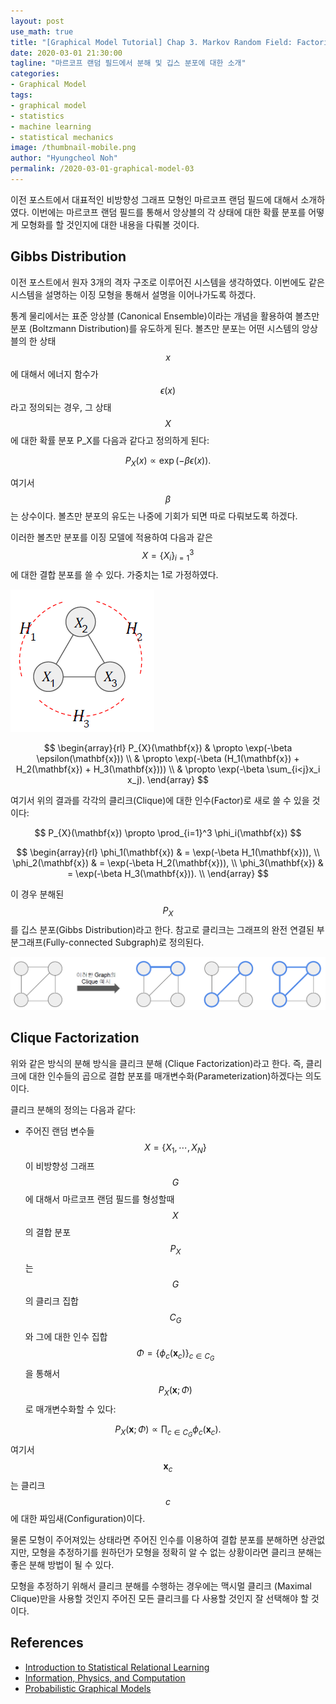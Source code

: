 ```yaml
---
layout: post
use_math: true
title: "[Graphical Model Tutorial] Chap 3. Markov Random Field: Factorization"
date: 2020-03-01 21:30:00
tagline: "마르코프 랜덤 필드에서 분해 및 깁스 분포에 대한 소개"
categories:
- Graphical Model
tags:
- graphical model
- statistics
- machine learning
- statistical mechanics
image: /thumbnail-mobile.png
author: "Hyungcheol Noh"
permalink: /2020-03-01-graphical-model-03
---
```


이전 포스트에서 대표적인 비방향성 그래프 모형인 마르코프 랜덤 필드에 대해서 소개하였다. 이번에는 마르코프 랜덤 필드를 통해서 앙상블의 각 상태에 대한 확률 분포를 어떻게 모형화를 할 것인지에 대한 내용을 다뤄볼 것이다.

## Gibbs Distribution
이전 포스트에서 원자 3개의 격자 구조로 이루어진 시스템을 생각하였다. 이번에도 같은 시스템을 설명하는 이징 모형을 통해서 설명을 이어나가도록 하겠다.

통계 물리에서는 표준 앙상블 (Canonical Ensemble)이라는 개념을 활용하여 볼츠만 분포 (Boltzmann Distribution)를 유도하게 된다. 볼츠만 분포는 어떤 시스템의 앙상블의 한 상태 $$x$$에 대해서 에너지 함수가 $$\epsilon(x)$$라고 정의되는 경우, 그 상태 $$X$$에 대한 확률 분포 P_X를 다음과 같다고 정의하게 된다:

$$
P_{X}(x) \propto \exp(-\beta \epsilon(x)).
$$

여기서 $$\beta$$는 상수이다. 볼츠만 분포의 유도는 나중에 기회가 되면 따로 다뤄보도록 하겠다.

이러한 볼츠만 분포를 이징 모델에 적용하여 다음과 같은 $$X=\{X_i \}_{i=1}^3$$에 대한 결합 분포를 쓸 수 있다. 가중치는 1로 가정하였다.

![](/assets/img/2020-01-26-graphical-model-02/2020-01-26-graphical-model-02_2020-01-26-10-58-56.png)

$$
\begin{array}{rl}
P_{X}(\mathbf{x})
& \propto \exp(-\beta \epsilon(\mathbf{x})) \\
& \propto \exp(-\beta (H_1(\mathbf{x}) + H_2(\mathbf{x}) + H_3(\mathbf{x}))) \\
& \propto \exp(-\beta \sum_{i<j}x_i x_j).
\end{array}
$$

여기서 위의 결과를 각각의 클리크(Clique)에 대한 인수(Factor)로 새로 쓸 수 있을 것이다:

$$
P_{X}(\mathbf{x}) \propto \prod_{i=1}^3 \phi_i(\mathbf{x})
$$

$$
\begin{array}{rl}
\phi_1(\mathbf{x}) & = \exp(-\beta H_1(\mathbf{x})), \\
\phi_2(\mathbf{x}) & = \exp(-\beta H_2(\mathbf{x})), \\
\phi_3(\mathbf{x}) & = \exp(-\beta H_3(\mathbf{x})). \\
\end{array}
$$

이 경우 분해된 $$P_X$$를 깁스 분포(Gibbs Distribution)라고 한다. 참고로 클리크는 그래프의 완전 연결된 부분그래프(Fully-connected Subgraph)로 정의된다.

![](/assets/img/2020-01-26-graphical-model-02/2020-01-26-graphical-model-02_2020-01-26-11-02-11.png)

## Clique Factorization
위와 같은 방식의 분해 방식을 클리크 분해 (Clique Factorization)라고 한다. 즉, 클리크에 대한 인수들의 곱으로 결합 분포를 매개변수화(Parameterization)하겠다는 의도이다.

클리크 분해의 정의는 다음과 같다:
- 주어진 랜덤 변수들 $$X=\{X_1, \cdots, X_N \}$$이 비방향성 그래프 $$G$$에 대해서 마르코프 랜덤 필드를 형성할때 $$X$$의 결합 분포 $$P_X$$는 $$G$$의 클리크 집합 $$C_G$$와 그에 대한 인수 집합 $$\Phi=\{\phi_c(\mathbf{x}_c) \}_{c\in C_G}$$을 통해서 $$P_X(\mathbf{x};\Phi)$$로 매개변수화할 수 있다:

$$
P_X(\mathbf{x};\Phi) \propto \prod_{c \in C_G} \phi_c (\mathbf{x}_c).
$$
여기서 $$\mathbf{x}_c$$는 클리크 $$c$$에 대한 짜임새(Configuration)이다.

물론 모형이 주어져있는 상태라면 주어진 인수를 이용하여 결합 분포를 분해하면 상관없지만, 모형을 추정하기를 원하던가 모형을 정확히 알 수 없는 상황이라면 클리크 분해는 좋은 분해 방법이 될 수 있다.

모형을 추정하기 위해서 클리크 분해를 수행하는 경우에는 맥시멀 클리크 (Maximal Clique)만을 사용할 것인지 주어진 모든 클리크를 다 사용할 것인지 잘 선택해야 할 것이다.

## References
- [Introduction to Statistical Relational Learning](https://mitpress.mit.edu/books/introduction-statistical-relational-learning)
- [Information, Physics, and Computation](https://web.stanford.edu/~montanar/RESEARCH/book.html)
- [Probabilistic Graphical Models](https://mitpress.mit.edu/books/probabilistic-graphical-models)